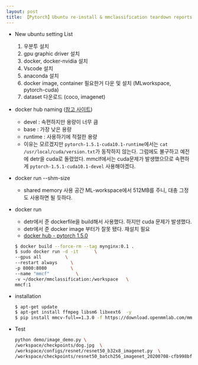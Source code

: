 ```yaml
---
layout: post
title: 【Pytorch】Ubuntu re-install & mmclassification teardown reports 
---
```


- New ubuntu setting List

  1. 우분투 설치
  2. gpu graphic driver 설치
  3. docker, docker-nvidia 설치
  4. Vscode 설치
  5. anaconda 설치
  6. docker image, container 필요한거 다운 및 설치 (MLworkspace, pytorch-cuda)
  7. dataset 다운로드 (coco, imagenet)

- docker hub naming ([참고 사이트](https://jybaek.tistory.com/791))

  - devel : 속편하지만 용량이 너무 큼
  - base : 가장 낮은 용량
  - runtime : 사용하기에 적절한 용량
  - 이유는 모르겠지만 `pytorch-1.5.1-cuda10.1-runtime`에서는 `cat /usr/local/cuda/version.txt`가 동작하지 않는다. 그럼에도 불구하고 예전에 detr을 cuda로 돌렸었다. mmclf에서는 cuda문제가 발생했으므로 속편하게 `pytorch-1.5.1-cuda10.1-devel` 사용해야겠다.

- docker run --shm-size

  - shared memory 사용 공간 ML-workspace에서 512MB를 주니, 대충 그정도 사용하면 될 듯하다.

- docker run    

  - detr에서 준 dockerfile을 build해서 사용했다. 하지만 cuda 문제가 발생했다. 
  - detr에서 준 docker image 부터가 잘못 됐다. 재설치 필요
  - [docker hub - pytorch 1.5.0](https://hub.docker.com/r/pytorch/pytorch/tags?page=1&ordering=last_updated&name=1.5)        

  ```sh
  $ docker build --force-rm --tag mynginx:0.1 .
  $ sudo docker run -d -it      \
  --gpus all         \
  --restart always     \
  -p 8000:8080         \
  --name "mmcf"          \
  -v ~/docker/mmclassification:/workspace   \
  mmcf:1 
  ```

- installation    

  ```sh
  $ apt-get update
  $ apt-get install ffmpeg libsm6 libxext6  -y
  $ pip install mmcv-full==1.3.0 -f https://download.openmmlab.com/mmcv/dist/cu101/torch1.5.0/index.html
  ```

- Test    

  ```sh
  python demo/image_demo.py \
  /workspace/checkpoints/dog.jpg  \
  /workspace/configs/resnet/resnet50_b32x8_imagenet.py  \
  /workspace/checkpoints/resnet50_batch256_imagenet_20200708-cfb998bf.pth 
  ```



